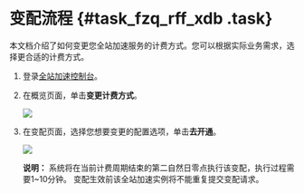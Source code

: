 # 变配流程 {#task_fzq_rff_xdb .task}

本文档介绍了如何变更您全站加速服务的计费方式。您可以根据实际业务需求，选择更合适的计费方式。

1.  登录[全站加速控制台](https://dcdn.console.aliyun.com)。
2.  在概览页面，单击**变更计费方式**。 

    ![](http://static-aliyun-doc.oss-cn-hangzhou.aliyuncs.com/assets/img/13444/156464368335104_zh-CN.png)

3.  在变配页面，选择您想要变更的配置选项，单击**去开通**。 

    ![](http://static-aliyun-doc.oss-cn-hangzhou.aliyuncs.com/assets/img/13444/156464368335105_zh-CN.png)

    **说明：** 系统将在当前计费周期结束的第二自然日零点执行该变配，执行过程需要1~10分钟。 变配生效前该全站加速实例将不能重复提交变配请求。


